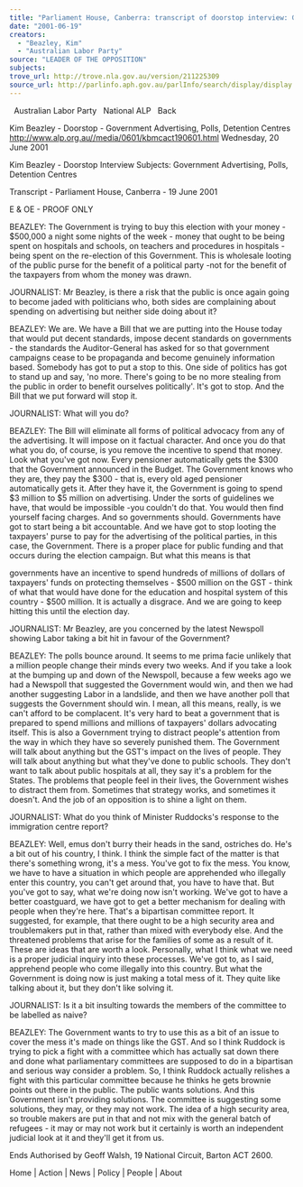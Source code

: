 ```yaml
---
title: "Parliament House, Canberra: transcript of doorstop interview: Government advertising, polls, detention centres."
date: "2001-06-19"
creators:
  - "Beazley, Kim"
  - "Australian Labor Party"
source: "LEADER OF THE OPPOSITION"
subjects:
trove_url: http://trove.nla.gov.au/version/211225309
source_url: http://parlinfo.aph.gov.au/parlInfo/search/display/display.w3p;query=Id%3A%22media/pressrel/VPB46%22
---
```


   Australian Labor Party   National ALP   Back

 Kim Beazley - Doorstop - Government Advertising, Polls, Detention Centres http://www.alp.org.au//media/0601/kbmcact190601.html Wednesday, 20 June 2001

 Kim Beazley - Doorstop Interview Subjects: Government Advertising, Polls, Detention Centres

 Transcript - Parliament House, Canberra - 19 June 2001

 E & OE - PROOF ONLY

 BEAZLEY: The Government is trying to buy this election with your money - $500,000 a night some nights of the week - money that ought to be being spent on hospitals and schools, on teachers and procedures in hospitals - being spent on the re-election of this Government. This is wholesale looting of the public purse for the benefit of a political party -not for the benefit of the taxpayers from whom the money was drawn.

 JOURNALIST: Mr Beazley, is there a risk that the public is once again going to become jaded with politicians who, both sides are complaining about spending on advertising but neither side doing about it?

 BEAZLEY: We are. We have a Bill that we are putting into the House today that would put decent standards, impose decent standards on governments - the standards the Auditor-General has asked for so that government campaigns cease to be propaganda and become genuinely information based. Somebody has got to put a stop to this. One side of politics has got to stand up and say, 'no more. There's going to be no more stealing from the public in order to benefit ourselves politically'. It's got to stop. And the Bill that we put forward will stop it.

 JOURNALIST: What will you do?

 BEAZLEY: The Bill will eliminate all forms of political advocacy from any of the advertising. It will impose on it factual character. And once you do that what you do, of course, is you remove the incentive to spend that money. Look what you've got now. Every pensioner automatically gets the $300 that the Government announced in the Budget. The Government knows who they are, they pay the $300 - that is, every old aged pensioner automatically gets it. After they have it, the Government is going to spend $3 million to $5 million on advertising. Under the sorts of guidelines we have, that would be impossible -you couldn't do that. You would then find yourself facing charges. And so governments should. Governments have got to start being a bit accountable. And we have got to stop looting the taxpayers' purse to pay for the advertising of the political parties, in this case, the Government. There is a proper place for public funding and that occurs during the election campaign. But what this means is that

 governments have an incentive to spend hundreds of millions of dollars of taxpayers' funds on protecting themselves - $500 million on the GST - think of what that would have done for the education and hospital system of this country - $500 million. It is actually a disgrace. And we are going to keep hitting this until the election day.

 JOURNALIST: Mr Beazley, are you concerned by the latest Newspoll showing Labor taking a bit hit in favour of the Government?

 BEAZLEY: The polls bounce around. It seems to me prima facie unlikely that a million people change their minds every two weeks. And if you take a look at the bumping up and down of the Newspoll, because a few weeks ago we had a Newspoll that suggested the Government would win, and then we had another suggesting Labor in a landslide, and then we have another poll that suggests the Government should win. I mean, all this means, really, is we can't afford to be complacent. It's very hard to beat a government that is prepared to spend millions and millions of taxpayers' dollars advocating itself. This is also a Government trying to distract people's attention from the way in which they have so severely punished them. The Government will talk about anything but the GST's impact on the lives of people. They will talk about anything but what they've done to public schools. They don't want to talk about public hospitals at all, they say it's a problem for the States. The problems that people feel in their lives, the Government wishes to distract them from. Sometimes that strategy works, and sometimes it doesn't. And the job of an opposition is to shine a light on them.

 JOURNALIST: What do you think of Minister Ruddocks's response to the immigration centre report?

 BEAZLEY: Well, emus don't burry their heads in the sand, ostriches do. He's a bit out of his country, I think. I think the simple fact of the matter is that there's something wrong, it's a mess. You've got to fix the mess. You know, we have to have a situation in which people are apprehended who illegally enter this country, you can't get around that, you have to have that. But you've got to say, what we're doing now isn't working. We've got to have a better coastguard, we have got to get a better mechanism for dealing with people when they're here. That's a bipartisan committee report. It suggested, for example, that there ought to be a high security area and troublemakers put in that, rather than mixed with everybody else. And the threatened problems that arise for the families of some as a result of it. These are ideas that are worth a look. Personally, what I think what we need is a proper judicial inquiry into these processes. We've got to, as I said, apprehend people who come illegally into this country. But what the Government is doing now is just making a total mess of it. They quite like talking about it, but they don't like solving it.

 JOURNALIST: Is it a bit insulting towards the members of the committee to be labelled as naive?

 BEAZLEY: The Government wants to try to use this as a bit of an issue to cover the mess it's made on things like the GST. And so I think Ruddock is trying to pick a fight with a committee which has actually sat down there and done what parliamentary committees are supposed to do in a bipartisan and serious way consider a problem. So, I think Ruddock actually relishes a fight with this particular committee because he thinks he gets brownie points out there in the public. The public wants solutions. And this Government isn't providing solutions. The committee is suggesting some solutions, they may, or they may not work. The idea of a high security area, so trouble makers are put in that and not mix with the general batch of refugees - it may or may not work but it certainly is worth an independent judicial look at it and they'll get it from us.

 Ends Authorised by Geoff Walsh, 19 National Circuit, Barton ACT 2600.

 Home | Action | News | Policy | People | About

